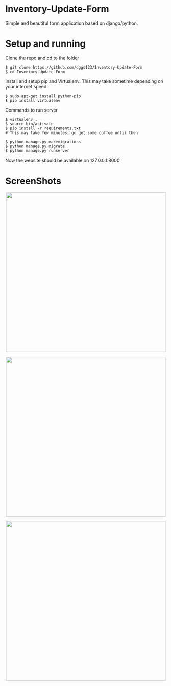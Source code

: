 # Inventory-Update-Form
Simple and beautiful form application based on django/python.

# Setup and running
Clone the repo and cd to the folder
```
$ git clone https://github.com/dggs123/Inventory-Update-Form
$ cd Inventory-Update-Form
```
Install and setup pip and Virtualenv. This may take sometime depending on your internet speed.
```
$ sudo apt-get install python-pip
$ pip install virtualenv
```
Commands to run server
```
$ virtualenv .
$ source bin/activate
$ pip install -r requirements.txt
# This may take few minutes, go get some coffee until then

$ python manage.py makemigrations
$ python manage.py migrate
$ python manage.py runserver
```
Now the website should be available on 127.0.0.1:8000
# ScreenShots
<p align="center">
<img src="https://firebasestorage.googleapis.com/v0/b/project-228499762619542864.appspot.com/o/Internship%20Screen%20Shots%2Fscreen1.png?alt=media&token=66b8249d-17fd-4236-b46a-3d7fa25b9458" width="500"/>
</p>
<p align="center">
<img src="https://firebasestorage.googleapis.com/v0/b/project-228499762619542864.appspot.com/o/Internship%20Screen%20Shots%2Fscreen2.png?alt=media&token=7171513a-0552-448e-92ab-f54ffe4b76b7" width="500"/>
</p>
<p align="center">
<img src="https://firebasestorage.googleapis.com/v0/b/project-228499762619542864.appspot.com/o/Internship%20Screen%20Shots%2FScreenshot%20from%202017-03-19%2021-31-53.png?alt=media&token=6531c299-1668-472d-b314-2e94835d9d46" width="500"/>
</p>

